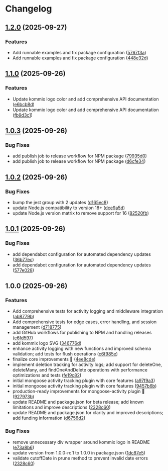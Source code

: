# Changelog

## [1.2.0](https://github.com/kommix/mongoose-activity/compare/v1.1.0...v1.2.0) (2025-09-27)


### Features

* Add runnable examples and fix package configuration ([5767f3a](https://github.com/kommix/mongoose-activity/commit/5767f3a39d12ea77484c2271b1faf1276e2b1fef))
* Add runnable examples and fix package configuration ([448e32d](https://github.com/kommix/mongoose-activity/commit/448e32d8944e6b7784be7671e9860a168613a23b))

## [1.1.0](https://github.com/kommix/mongoose-activity/compare/v1.0.3...v1.1.0) (2025-09-26)


### Features

* Update kommix logo color and add comprehensive API documentation ([e6bcb8d](https://github.com/kommix/mongoose-activity/commit/e6bcb8dcc75edb777ae1bea355918cb2715a31e1))
* Update kommix logo color and add comprehensive API documentation ([fb9d3c1](https://github.com/kommix/mongoose-activity/commit/fb9d3c1c622b0d1a0276d2d49eb389062f96f622))

## [1.0.3](https://github.com/kommix/mongoose-activity/compare/v1.0.2...v1.0.3) (2025-09-26)


### Bug Fixes

* add publish job to release workflow for NPM package ([79935d0](https://github.com/kommix/mongoose-activity/commit/79935d08f993ed001e400504d0545c77b3b8ca51))
* add publish job to release workflow for NPM package ([d6cfe34](https://github.com/kommix/mongoose-activity/commit/d6cfe3440ebdf73ea6c1cf3710d2eb60278c4ee3))

## [1.0.2](https://github.com/kommix/mongoose-activity/compare/v1.0.1...v1.0.2) (2025-09-26)


### Bug Fixes

* bump the jest group with 2 updates ([d165ec8](https://github.com/kommix/mongoose-activity/commit/d165ec8751ea7de47068713e7a60f8212bb36aba))
* update Node.js compatibility to version 18+ ([dce9a5d](https://github.com/kommix/mongoose-activity/commit/dce9a5de6d9de01e5cab6a9fb2dec3c7c202d0ab))
* update Node.js version matrix to remove support for 16 ([82520fb](https://github.com/kommix/mongoose-activity/commit/82520fb537e5c773c94039ea6066f385c3f01687))

## [1.0.1](https://github.com/kommix/mongoose-activity/compare/v1.0.0...v1.0.1) (2025-09-26)


### Bug Fixes

* add dependabot configuration for automated dependency updates ([36b77ec](https://github.com/kommix/mongoose-activity/commit/36b77ec6e6fb0df7de1fc1b08f09dcf2870b1077))
* add dependabot configuration for automated dependency updates ([577e028](https://github.com/kommix/mongoose-activity/commit/577e028b8a3914bcec5b6b6e7e01ac6848d1e23f))

## 1.0.0 (2025-09-26)


### Features

* Add comprehensive tests for activity logging and middleware integration ([ab8779b](https://github.com/kommix/mongoose-activity/commit/ab8779b68cb1ab4b45afa08ca30be5159724cddd))
* Add comprehensive tests for edge cases, error handling, and session management ([d718775](https://github.com/kommix/mongoose-activity/commit/d71877500b5049088a8a243d8faefe4c56e5ae56))
* add GitHub workflows for publishing to NPM and handling releases ([e6fd597](https://github.com/kommix/mongoose-activity/commit/e6fd5970a1fb12d614be9cace908664e50e53f24))
* add kommix logo SVG ([346776d](https://github.com/kommix/mongoose-activity/commit/346776dcb49597eb2a34f3548600da6331437c72))
* enhance activity logging with new functions and improved schema validation; add tests for flush operations ([c6f985e](https://github.com/kommix/mongoose-activity/commit/c6f985e0ed2d09b5d6df0909e88258a317ffe99d))
* finalize core improvements 🚀 ([4ee8cde](https://github.com/kommix/mongoose-activity/commit/4ee8cdeb61aeb7b7be0fc7b153f42563893522de))
* implement deletion tracking for activity logs; add support for deleteOne, deleteMany, and findOneAndDelete operations with performance optimizations and tests ([fe19c82](https://github.com/kommix/mongoose-activity/commit/fe19c82d7752cdcf55946ebd5823b203bebdb66b))
* initial mongoose activity tracking plugin with core features ([a97f9a3](https://github.com/kommix/mongoose-activity/commit/a97f9a30513cd4f430ea0d2ff36e55597ada806e))
* initial mongoose activity tracking plugin with core features ([9457b6b](https://github.com/kommix/mongoose-activity/commit/9457b6bd6bbe159cd3c8460be176dea70f9829a7))
* production-ready improvements for mongoose-activity plugin 🎉 ([927973b](https://github.com/kommix/mongoose-activity/commit/927973b0f3283a608375f9313d4db135248ae482))
* update README and package.json for beta release; add known limitations and improve descriptions ([2328c60](https://github.com/kommix/mongoose-activity/commit/2328c60e573d203f954764777fd5d4fe36ed6fc6))
* update README and package.json for clarity and improved descriptions; add funding information ([d6756d2](https://github.com/kommix/mongoose-activity/commit/d6756d20aee0d64e08931df2beb21b732187eb87))


### Bug Fixes

* remove unnecessary div wrapper around kommix logo in README ([e73a8b6](https://github.com/kommix/mongoose-activity/commit/e73a8b6d0c5bb1aac434bc34d682e09b263a53cd))
* update version from 1.0.0-rc.1 to 1.0.0 in package.json ([1dc87e5](https://github.com/kommix/mongoose-activity/commit/1dc87e5645a8f9cd8fa81c4124e6fe543d0c6194))
* validate cutoffDate in prune method to prevent invalid date errors ([2328c60](https://github.com/kommix/mongoose-activity/commit/2328c60e573d203f954764777fd5d4fe36ed6fc6))
